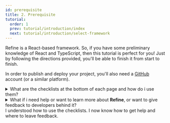 ```yaml
---
id: prerequisite
title: 2. Prerequisite
tutorial:
  order: 1
  prev: tutorial/introduction/index
  next: tutorial/introduction/select-framework
---
```


Refine is a React-based framework. So, if you have some preliminary knowledge of React and TypeScript, then this tutorial is perfect for you! Just by following the directions provided, you'll be able to finish it from start to finish.

In order to publish and deploy your project, you'll also need a [GitHub](https://github.com/) account (or a similar platform).

<details>
<summary>What are the checklists at the bottom of each page and how do i use them?</summary>

A clickable task checklist is waiting for you at the end of each page to measure your understanding of the content. Check these items off to see your progress in the Tutorial Tracker.

(This data is only saved to your browser’s local storage, and is not available elsewhere. No data is sent to, nor stored by Refine.)

</details>

<details>
<summary>What if i need help or want to learn more about <strong>Refine</strong>, or want to give feedback to developers behind it?</summary>

- [🌟 Apply for the Priority support program!](https://s.refine.dev/enterprise) you can apply to priority support program and receive assistance from the Refine **core** team in your **private** channel.
- [Join the Discord Community](https://discord.gg/refine) – it is the easiest way to get help and ask questions to the community.
- [GitHub Discussions](https://github.com/Thecosy/IceCMS/discussions) – ask anything about the project or give feedback, we'd love to hear your thoughts!

</details>

<!-- <details>
<summary>What is the mini-quiz at the bottom of each page?</summary>

The mini-quiz at the bottom of each page is a quick way to test your understanding of the content. It is not required to complete the tutorial, but it is recommended to take it to make sure you understand the content.

</details> -->

<Checklist>

<ChecklistItem id="prerequisite-looks-great">
I understood how to use the checklists.
</ChecklistItem>
<ChecklistItem id="prerequisite-looks-great-2">
I now know how to get help and where to leave feedback.
</ChecklistItem>

</Checklist>
